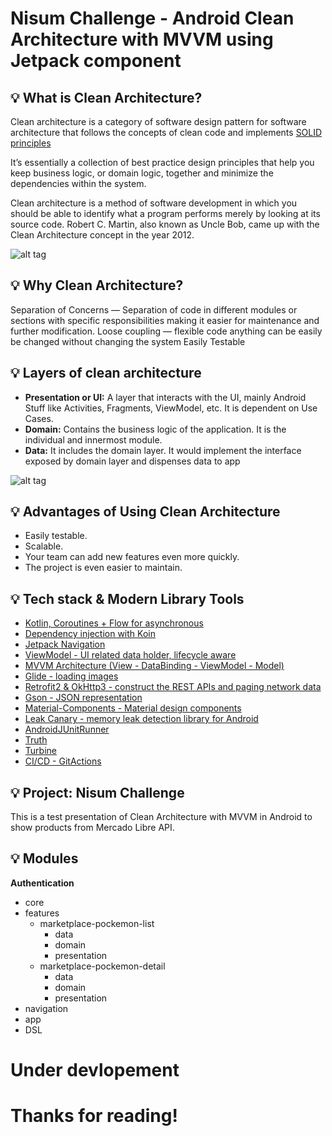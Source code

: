 # Nisum Challenge - Android Clean Architecture with MVVM using Jetpack component


## 💡 What is Clean Architecture?

Clean architecture is a category of software design pattern for software architecture that follows the concepts of clean code and implements [SOLID principles](https://www.jbsolutions.in/download/downloads/SOLID_PRINCIPLE_WITH_KOTLIN.pdf)

It’s essentially a collection of best practice design principles that help you keep business logic, or domain logic, together and minimize the dependencies within the system.

Clean architecture is a method of software development in which you should be able to identify what a program performs merely by looking at its source code. Robert C. Martin, also known as Uncle Bob, came up with the Clean Architecture concept in the year 2012.

![alt tag](https://github.com/evernext10/Meli-android-challenge/blob/main/resources/clean_architecture_software.jpg)

## 💡 Why Clean Architecture?

Separation of Concerns — Separation of code in different modules or sections with specific responsibilities making it easier for maintenance and further modification.
Loose coupling — flexible code anything can be easily be changed without changing the system
Easily Testable


## 💡 Layers of clean architecture

- **Presentation or UI:**
  A layer that interacts with the UI, mainly Android Stuff like Activities, Fragments, ViewModel, etc. It is dependent on Use Cases.
- **Domain:**
  Contains the business logic of the application. It is the individual and innermost module.
- **Data:**
  It includes the domain layer. It would implement the interface exposed by domain layer and dispenses data to app

![alt tag](https://github.com/evernext10/Meli-android-challenge/blob/main/resources/clean_arch.png)

## 💡 Advantages of Using Clean Architecture
- Easily testable.
- Scalable.
- Your team can add new features even more quickly.
- The project is even easier to maintain.

## 💡 Tech stack & Modern Library Tools

- [Kotlin, Coroutines + Flow for asynchronous](https://developer.android.com/kotlin/coroutines)
- [Dependency injection with Koin](https://developer.android.com/training/dependency-injection)
- [Jetpack Navigation](https://developer.android.com/guide/navigation/)
- [ViewModel - UI related data holder, lifecycle aware](https://developer.android.com/topic/libraries/architecture/viewmodel)
- [MVVM Architecture (View - DataBinding - ViewModel - Model)](https://developer.android.com/topic/libraries/view-binding)
- [Glide - loading images](https://github.com/bumptech/glide)
- [Retrofit2 & OkHttp3 - construct the REST APIs and paging network data](https://square.github.io/retrofit/)
- [Gson - JSON representation](https://github.com/google/gson)
- [Material-Components - Material design components](https://material.io/design)
- [Leak Canary - memory leak detection library for Android](https://github.com/square/leakcanary)
- [AndroidJUnitRunner](https://developer.android.com/training/testing/junit-runner)
- [Truth](https://truth.dev/)
- [Turbine](https://github.com/cashapp/turbine)
- [CI/CD - GitActions](https://proandroiddev.com/android-ci-cd-pipeline-with-github-actions-demystifying-github-actions-83258e76a18f)


## 💡 Project: Nisum Challenge

This is a test presentation of Clean Architecture with MVVM in Android to show products from Mercado Libre API.


##  💡 Modules

**Authentication**

- core
- features
  - marketplace-pockemon-list
    - data
    - domain
    - presentation
  - marketplace-pockemon-detail
    - data
    - domain
    - presentation
- navigation
- app
- DSL

# Under devlopement

# Thanks for reading! 
